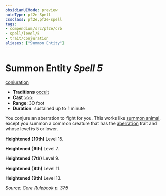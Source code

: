 ```yaml
---
obsidianUIMode: preview
noteType: pf2e-Spell
cssclass: pf2e,pf2e-spell
tags:
- compendium/src/pf2e/crb
- spell/level/5
- trait/conjuration
aliases: ["Summon Entity"]
---
```

# Summon Entity *Spell 5*   
[conjuration](rules/traits/conjuration.md "Conjuration School Trait")  

- **Traditions** [occult](rules/traits/occult.md "Occult Tradition Trait")
- **Cast** [>>>](rules/core-rulebook/chapter-9-playing-the-game.md#Actions "Three-Action") 
- **Range**: 30 foot
- **Duration**: sustained up to 1 minute

You conjure an aberration to fight for you. This works like [summon animal](compendium/spells/summon-animal.md), except you summon a common creature that has the [aberration](rules/traits/aberration.md "Aberration Creature Type Trait") trait and whose level is 5 or lower.

**Heightened (10th)** Level 15.

**Heightened (6th)** Level 7.

**Heightened (7th)** Level 9.

**Heightened (8th)** Level 11.

**Heightened (9th)** Level 13.

*Source: Core Rulebook p. 375*